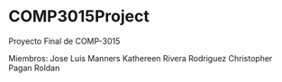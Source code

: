 # COMP3015Project

Proyecto Final de COMP-3015

Miembros:
Jose Luis Manners
Kathereen Rivera Rodriguez
Christopher Pagan Roldan

